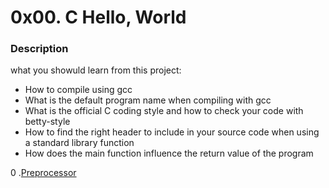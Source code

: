 # 0x00. C Hello, World

### Description
what you showuld learn from this project:
* How to compile using gcc
* What is the default program name when compiling with gcc
* What is the official C coding style and how to check your code with betty-style
* How to find the right header to include in your source code when using a standard library function
* How does the main function influence the return value of the program

0 .[Preprocessor](https://www.example.com)
